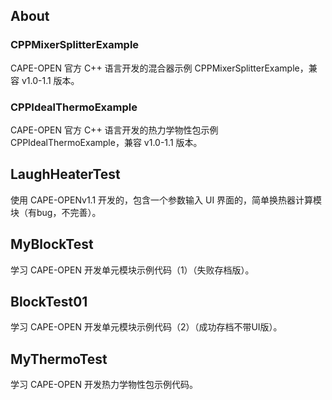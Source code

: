 ## About

### CPPMixerSplitterExample

CAPE-OPEN 官方 C++ 语言开发的混合器示例 CPPMixerSplitterExample，兼容 v1.0-1.1 版本。

### CPPIdealThermoExample

CAPE-OPEN 官方 C++ 语言开发的热力学物性包示例 CPPIdealThermoExample，兼容 v1.0-1.1 版本。

## LaughHeaterTest

使用 CAPE-OPENv1.1 开发的，包含一个参数输入 UI 界面的，简单换热器计算模块（有bug，不完善）。

## MyBlockTest

学习 CAPE-OPEN 开发单元模块示例代码（1）（失败存档版）。

## BlockTest01

学习 CAPE-OPEN 开发单元模块示例代码（2）（成功存档不带UI版）。

## MyThermoTest

学习 CAPE-OPEN 开发热力学物性包示例代码。
